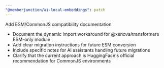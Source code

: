 ```yaml
---
"@memberjunction/ai-local-embeddings": patch
---
```


Add ESM/CommonJS compatibility documentation

- Document the dynamic import workaround for @xenova/transformers ESM-only module
- Add clear migration instructions for future ESM conversion
- Include specific notes for AI assistants handling future migrations
- Clarify that the current approach is HuggingFace's official recommendation for CommonJS environments